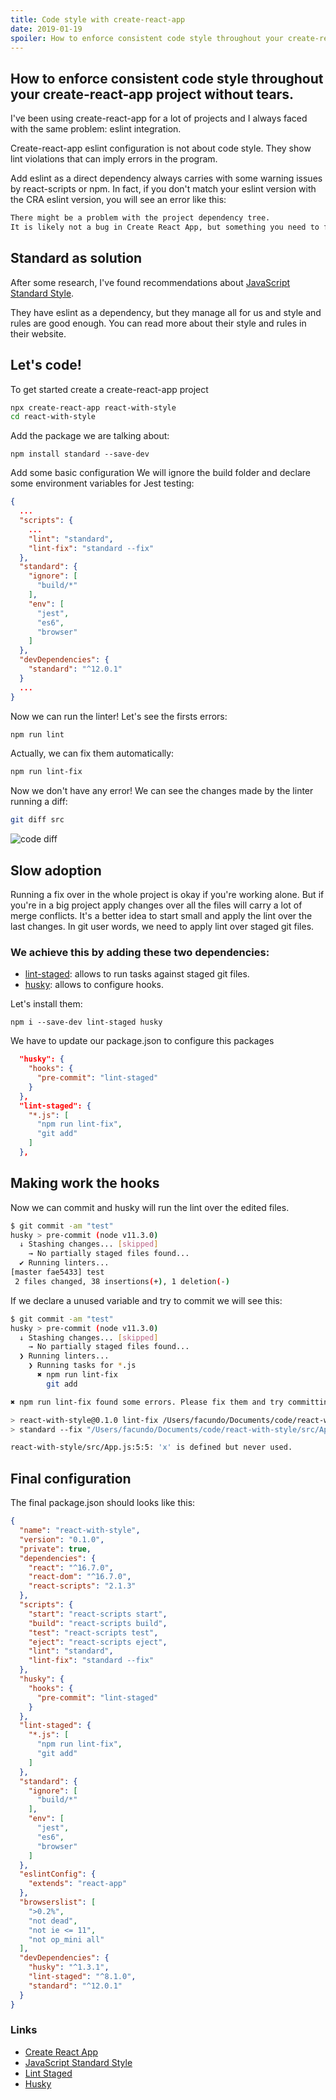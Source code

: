 ```yaml
---
title: Code style with create-react-app
date: 2019-01-19
spoiler: How to enforce consistent code style throughout your create-react-app project without tears.
---
```


## How to enforce consistent code style throughout your create-react-app project without tears.

I've been using create-react-app for a lot of projects and I always faced with the same problem: eslint integration.

Create-react-app eslint configuration is not about code style. They show lint violations that can imply errors in the program.

Add eslint as a direct dependency always carries with some warning issues by react-scripts or npm.
In fact, if you don't match your eslint version with the CRA eslint version, you will see an error like this:

```bash
There might be a problem with the project dependency tree.
It is likely not a bug in Create React App, but something you need to fix locally.
```

## Standard as solution

After some research, I've found recommendations about [JavaScript Standard Style](https://standardjs.com/).

They have eslint as a dependency, but they manage all for us and style and rules are good enough.
You can read more about their style and rules in their website.


## Let's code!

To get started create a create-react-app project
```bash
npx create-react-app react-with-style
cd react-with-style
```

Add the package we are talking about:
```
npm install standard --save-dev

```

Add some basic configuration
We will ignore the build folder and declare some environment variables for Jest testing:
```json
{
  ...
  "scripts": {
    ...
    "lint": "standard",
    "lint-fix": "standard --fix"
  },
  "standard": {
    "ignore": [
      "build/*"
    ],
    "env": [
      "jest",
      "es6",
      "browser"
    ]
  },
  "devDependencies": {
    "standard": "^12.0.1"
  }
  ...
}
```

Now we can run the linter! Let's see the firsts errors:
```bash
npm run lint
```

Actually, we can fix them automatically:
```bash
npm run lint-fix
```

Now we don't have any error! We can see the changes made by the linter running a diff:

```bash
git diff src
```
![code diff](./img/diff.png)


## Slow adoption

Running a fix over in the whole project is okay if you're working alone. But if you're in a big project apply changes over all the files will carry a lot of merge conflicts.
It's a better idea to start small and apply the lint over the last changes.
In git user words, we need to apply lint over staged git files.

### We achieve this by adding these two dependencies:

- [lint-staged](https://github.com/okonet/lint-staged): allows to run tasks against staged git files.
- [husky](https://github.com/typicode/husky): allows to configure hooks.

Let's install them:
```
npm i --save-dev lint-staged husky
```

We have to update our package.json to configure this packages

```json
  "husky": {
    "hooks": {
      "pre-commit": "lint-staged"
    }
  },
  "lint-staged": {
    "*.js": [
      "npm run lint-fix",
      "git add"
    ]
  },
```

## Making work the hooks

Now we can commit and husky will run the lint over the edited files.

```bash
$ git commit -am "test"                                                                                                    [18:52:02]
husky > pre-commit (node v11.3.0)
  ↓ Stashing changes... [skipped]
    → No partially staged files found...
  ✔ Running linters...
[master fae5433] test
 2 files changed, 38 insertions(+), 1 deletion(-)
```

If we declare a unused variable and try to commit we will see this:

```bash
$ git commit -am "test"                                                                                                    [18:53:49]
husky > pre-commit (node v11.3.0)
  ↓ Stashing changes... [skipped]
    → No partially staged files found...
  ❯ Running linters...
    ❯ Running tasks for *.js
      ✖ npm run lint-fix
        git add

✖ npm run lint-fix found some errors. Please fix them and try committing again.

> react-with-style@0.1.0 lint-fix /Users/facundo/Documents/code/react-with-style
> standard --fix "/Users/facundo/Documents/code/react-with-style/src/App.js"

react-with-style/src/App.js:5:5: 'x' is defined but never used.
```


## Final configuration

The final package.json should looks like this:

```json
{
  "name": "react-with-style",
  "version": "0.1.0",
  "private": true,
  "dependencies": {
    "react": "^16.7.0",
    "react-dom": "^16.7.0",
    "react-scripts": "2.1.3"
  },
  "scripts": {
    "start": "react-scripts start",
    "build": "react-scripts build",
    "test": "react-scripts test",
    "eject": "react-scripts eject",
    "lint": "standard",
    "lint-fix": "standard --fix"
  },
  "husky": {
    "hooks": {
      "pre-commit": "lint-staged"
    }
  },
  "lint-staged": {
    "*.js": [
      "npm run lint-fix",
      "git add"
    ]
  },
  "standard": {
    "ignore": [
      "build/*"
    ],
    "env": [
      "jest",
      "es6",
      "browser"
    ]
  },
  "eslintConfig": {
    "extends": "react-app"
  },
  "browserslist": [
    ">0.2%",
    "not dead",
    "not ie <= 11",
    "not op_mini all"
  ],
  "devDependencies": {
    "husky": "^1.3.1",
    "lint-staged": "^8.1.0",
    "standard": "^12.0.1"
  }
}
```

### Links
- [Create React App](https://facebook.github.io/create-react-app/)
- [JavaScript Standard Style](https://standardjs.com/)
- [Lint Staged](https://github.com/okonet/lint-staged)
- [Husky](https://github.com/typicode/husky)



